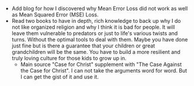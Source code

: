 * Add blog for how I discovered why Mean Error Loss did not work as well as Mean Squared Error (MSE) Loss.
* Read two books to have in depth, rich knowledge to back up why I do not like organized religion and why I think it is bad for people. It will leave them vulnerable to predators or just to life's various twists and turns. Without the optimal tools to deal with them. Maybe you have done just fine but is there a guarantee that your children or great grandchildren will be the same. You have to build a more resilient and truly loving culture for those kids to grow up in. 
	* Main source "Case for Christ" supplement with "The Case Against the Case for Christ". I can not take the arguments word for word. But I can get the gist of it and use it.